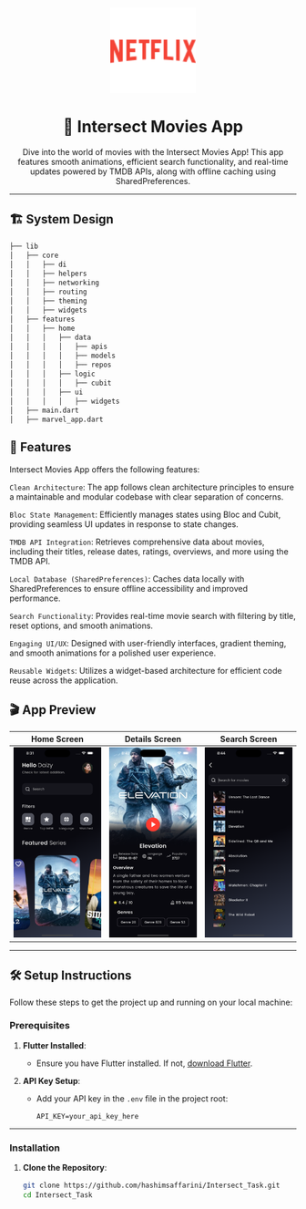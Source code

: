 <div align="center">
  <a href="#">
    <img src="https://github.com/hashimsaffarini/Intersect_Task/blob/main/assets/images/netflix.svg" alt="App Logo" width="150" height="150">
  </a>  

# 🎥 Intersect Movies App 

Dive into the world of movies with the Intersect Movies App! This app features smooth animations, efficient search functionality, and real-time updates powered by TMDB APIs, along with offline caching using SharedPreferences.

---
<div align="start">

## 🏗 System Design
    ├── lib
    │   ├── core
    │   │   ├── di
    │   │   ├── helpers
    │   │   ├── networking
    │   │   ├── routing
    │   │   ├── theming
    │   │   ├── widgets
    │   ├── features
    │   │   ├── home
    │   │   │   ├── data
    │   │   │   │   ├── apis
    │   │   │   │   ├── models
    │   │   │   │   ├── repos
    │   │   │   ├── logic
    │   │   │   │   ├── cubit
    │   │   │   ├── ui
    │   │   │   │   ├── widgets
    │   ├── main.dart
    │   ├── marvel_app.dart

## 🚀 Features

Intersect Movies App offers the following features:

`Clean Architecture`: The app follows clean architecture principles to ensure a maintainable and modular codebase with clear separation of concerns.

`Bloc State Management`: Efficiently manages states using Bloc and Cubit, providing seamless UI updates in response to state changes.

`TMDB API Integration`: Retrieves comprehensive data about movies, including their titles, release dates, ratings, overviews, and more using the TMDB API.

`Local Database (SharedPreferences)`: Caches data locally with SharedPreferences to ensure offline accessibility and improved performance.

`Search Functionality`: Provides real-time movie search with filtering by title, reset options, and smooth animations.

`Engaging UI/UX`: Designed with user-friendly interfaces, gradient theming, and smooth animations for a polished user experience.

`Reusable Widgets`: Utilizes a widget-based architecture for efficient code reuse across the application.

## 🎬 App Preview

|                          Home Screen                          |                          Details Screen                          |                      Search Screen                          |
| :-----------------------------------------------------------: | :------------------------------------------------------------: | :----------------------------------------------------------: |
| <img width="330" src="https://github.com/hashimsaffarini/Intersect_Task/blob/main/assets/images/home.png"> | <img width="330" src="https://github.com/hashimsaffarini/Intersect_Task/blob/main/assets/images/details.png"> | <img width="330" src="https://github.com/hashimsaffarini/Intersect_Task/blob/main/assets/images/search.png"> |


---


## 🛠️ Setup Instructions

Follow these steps to get the project up and running on your local machine:

### Prerequisites

1. **Flutter Installed**:
   - Ensure you have Flutter installed. If not, [download Flutter](https://flutter.dev/docs/get-started/install).

2. **API Key Setup**:
   - Add your API key in the `.env` file in the project root:

     ```
     API_KEY=your_api_key_here
     ```

---

### Installation

1. **Clone the Repository**:

   ```bash
   git clone https://github.com/hashimsaffarini/Intersect_Task.git
   cd Intersect_Task

